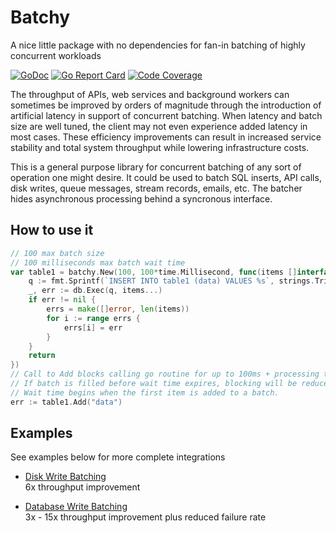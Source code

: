 # Batchy

A nice little package with no dependencies for fan-in batching of highly concurrent workloads

[![GoDoc](https://godoc.org/github.com/kevburnsjr/batchy?status.svg)](https://godoc.org/github.com/kevburnsjr/batchy)
[![Go Report Card](https://goreportcard.com/badge/github.com/kevburnsjr/batchy?2)](https://goreportcard.com/report/github.com/kevburnsjr/batchy)
[![Code Coverage](http://gocover.io/_badge/github.com/kevburnsjr/batchy?2)](http://gocover.io/github.com/kevburnsjr/batchy)

The throughput of APIs, web services and background workers can sometimes be improved by orders of magnitude
through the introduction of artificial latency in support of concurrent batching. When latency and batch size
are well tuned, the client may not even experience added latency in most cases. These efficiency improvements
can result in increased service stability and total system throughput while lowering infrastructure costs.

This is a general purpose library for concurrent batching of any sort of operation one might desire. It could
be used to batch SQL inserts, API calls, disk writes, queue messages, stream records, emails, etc. The batcher
hides asynchronous processing behind a syncronous interface.

## How to use it

```go
// 100 max batch size
// 100 milliseconds max batch wait time
var table1 = batchy.New(100, 100*time.Millisecond, func(items []interface{}) (errs []error) {
	q := fmt.Sprintf(`INSERT INTO table1 (data) VALUES %s`, strings.Trim(strings.Repeat(`(?),`, len(items)), ","))
	_, err := db.Exec(q, items...)
	if err != nil {
		errs = make([]error, len(items))
		for i := range errs {
			errs[i] = err
		}
	}
	return
})
// Call to Add blocks calling go routine for up to 100ms + processing time.
// If batch is filled before wait time expires, blocking will be reduced.
// Wait time begins when the first item is added to a batch.
err := table1.Add("data")
```

## Examples

See examples below for more complete integrations

- [Disk Write Batching](_examples/disk)  
6x throughput improvement  

- [Database Write Batching](_examples/db)  
3x - 15x throughput improvement plus reduced failure rate  
